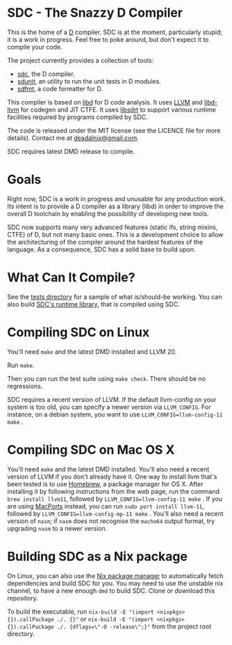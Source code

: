 # SDC - The Snazzy D Compiler

This is the home of a [D][0] compiler. SDC is at the moment, particularly
stupid; it is a work in progress. Feel free to poke around, but don't expect it
to compile your code.

The project currently provides a collection of tools:

- [sdc][1], the D compiler.
- [sdunit][2], an utility to run the unit tests in D modules.
- [sdfmt][3], a code formatter for D.

This compiler is based on [libd][4] for D code analysis. It uses [LLVM][5] and
[libd-llvm][6] for codegen and JIT CTFE. It uses [libsdrt][7] to support various
runtime facilities required by programs compiled by SDC.

The code is released under the MIT license (see the LICENCE file for more
details). Contact me at deadalnix@gmail.com.

SDC requires latest DMD release to compile.

[0]: http://dlang.org/
[1]: https://github.com/snazzy-d/sdc/blob/master/src/driver/sdc.d
[2]: https://github.com/snazzy-d/sdc/blob/master/src/driver/sdunit.d
[3]: https://github.com/snazzy-d/sdc/blob/master/src/driver/sdfmt.d
[4]: https://github.com/snazzy-d/sdc/tree/master/src/d
[5]: http://llvm.org/
[6]: https://github.com/snazzy-d/sdc/tree/master/src/d/llvm
[7]: https://github.com/snazzy-d/sdc/tree/master/sdlib

# Goals

Right now, SDC is a work in progress and unusable for any production work. Its
intent is to provide a D compiler as a library (libd) in order to improve the
overall D toolchain by enabling the possibility of developing new tools.

SDC now supports many very advanced features (static ifs, string mixins, CTFE)
of D, but not many basic ones. This is a development choice to allow the
architecturing of the compiler around the hardest features of the language. As a
consequence, SDC has a solid base to build upon.

# What Can It Compile?

See the [tests directory][20] for a sample of what is/should-be working. You can
also build [SDC's runtime library][21], that is compiled using SDC.

[20]: https://github.com/snazzy-d/sdc/tree/master/test
[21]: https://github.com/snazzy-d/sdc/tree/master/sdlib

# Compiling SDC on Linux

You'll need `make` and the latest DMD installed and LLVM 20.

Run `make`.

Then you can run the test suite using `make check`. There should be no
regressions.

SDC requires a recent version of LLVM. If the default llvm-config on your system
is too old, you can specify a newer version via `LLVM_CONFIG`. For instance, on
a debian system, you want to use `LLVM_CONFIG=llvm-config-11 make` .

# Compiling SDC on Mac OS X

You'll need `make` and the latest DMD installed. You'll also need a recent
version of LLVM if you don't already have it. One way to install llvm that's
been tested is to use [Homebrew][40], a package manager for OS X. After
installing it by following instructions from the web page, run the command
`brew install llvm11`, followed by `LLVM_CONFIG=llvm-config-11 make` . If you
are using [MacPorts][41] instead, you can run `sudo port install llvm-11`,
followed by `LLVM_CONFIG=llvm-config-mp-11 make` . You'll also need a recent
version of `nasm`; if `nasm` does not recognise the `macho64` output format, try
upgrading `nasm` to a newer version.

[40]: http://brew.sh/
[41]: http://www.macports.org

# Building SDC as a Nix package

On Linux, you can also use the [Nix package manager][50] to automatically fetch
dependencies and build SDC for you. You may need to use the unstable nix
channel, to have a new enough `dmd` to build SDC. Clone or download this
repository.

To build the executable, run
`nix-build -E "(import <nixpkgs> {}).callPackage ./. {}"` or
`nix-build -E "(import <nixpkgs> {}).callPackage ./. {dflags=\"-O -release\";}"`
from the project root directory.

[50]: https://nixos.org
